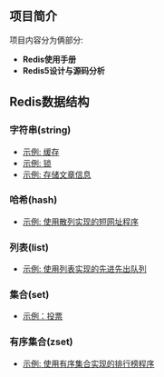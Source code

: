 ## 项目简介

项目内容分为俩部分: 
- **Redis使用手册** 
- **Redis5设计与源码分析**

## Redis数据结构

### 字符串(string)
- [示例: 缓存](string/cache.py)
- [示例: 锁](string/lock.py)
- [示例: 存储文章信息](string/article.py)

### 哈希(hash)
- [示例: 使用散列实现的短网址程序](hash/shorty_url.py)

### 列表(list)
- [示例: 使用列表实现的先进先出队列](list/fifo_queue.py)

### 集合(set)
- [示例：投票](set/vote.py)

### 有序集合(zset)
- [示例: 使用有序集合实现的排行榜程序](zset/ranking_list.py)
